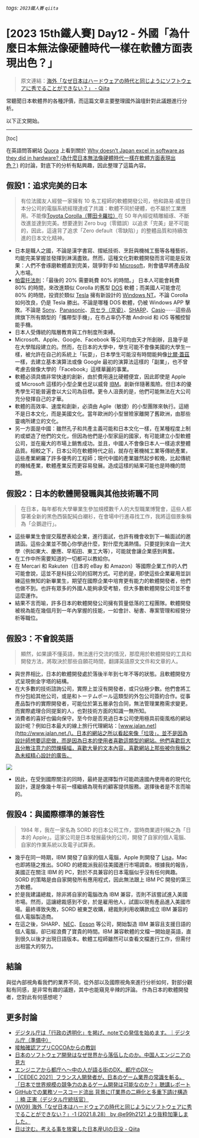###### tags: `2023鐵人賽` `qiita`
# [2023 15th鐵人賽] Day12 - 外國「為什麼日本無法像硬體時代一樣在軟體方面表現出色？」

> 原文連結：[海外「なぜ日本はハードウェアの時代と同じようにソフトウェアに秀でることができない？」 - Qiita](https://qiita.com/e99h2121/items/419c3bd39d8dea40f21a)

常聽聞日本軟體界的各種評價，而這篇文章主要整理國外論壇針對此議題進行分析。

以下正文開始。

----

[toc]

在英語問答網站 [Quora](https://zh.wikipedia.org/zh-tw/Quora) 上看到關於 [Why doesn’t Japan excel in software as they did in hardware? (為什麼日本無法像硬體時代一樣在軟體方面表現出色？)](https://www.quora.com/Why-doesn-t-Japan-excel-in-software-as-they-did-in-hardware) 的討論，對底下的分析有點興趣，因此整理了這篇內容。

## 假設1：追求完美的日本

> 有位法國友人經營一家擁有 10 名工程師的軟體開發公司，他和路易·威登日本分公司的電腦系統經理達成了共識：軟體不同於硬體，也不屬於工業應用。不能像[Toyota Corolla（豐田卡羅拉）](https://www.toyota.com.tw/showroom/COROLLA_SPORT/)在 50 年內經從精雕細琢、不斷改進並達到完美。想要達到 Zero bug（零錯誤）以追求「完美」是不可能的，因此，這違背了追求「Zero default（零缺陷）」的整體品質和持續改進的日本文化精神。

- 日本是職人之國，不論是漢字書寫、摺紙技術、烹飪與機械工藝等各種藝術，均能完美掌握並發揮到淋漓盡致。然而，這種文化對軟體開發而言可能是反效果：人們不會琢磨軟體直到完美，競爭對手如 [Microsoft](https://zh.wikipedia.org/zh-tw/%E5%BE%AE%E8%BD%AF)，則會儘早將產品投入市場。
- [帕雷托法則](https://zh.wikipedia.org/zh-tw/%E5%B8%95%E7%B4%AF%E6%89%98%E6%B3%95%E5%88%99)：「最後的 20% 需要耗費 80% 的時間。」 日本人可能會耗費 80% 的時間，來改進類似 Corolla 的舊型  [DOS](https://zh.wikipedia.org/zh-tw/DOS) 軟體；而美國人可能會花 80% 的時間，投資於類似 [Tesla](https://zh.wikipedia.org/wiki/%E7%89%B9%E6%96%AF%E6%8B%89_(%E5%85%AC%E5%8F%B8)) 擁有新設計的 [Windows NT](https://zh.wikipedia.org/zh-tw/Windows_NT)。不論 Corolla 如何改良，仍是 Tesla 勝出。不論是哪種 DOS 軟體，仍被 Windows APP 擊敗。不論是 [Sony](https://zh.wikipedia.org/wiki/%E7%B4%A2%E5%B0%BC)、[Panasonic](https://zh.wikipedia.org/wiki/%E6%9D%BE%E4%B8%8B%E9%9B%BB%E5%99%A8)、[京セラ（京瓷）](https://zh.wikipedia.org/wiki/%E4%BA%AC%E7%93%B7)、[SHARP](https://zh.wikipedia.org/zh-tw/%E5%A4%8F%E6%99%AE)、[Casio](https://zh.wikipedia.org/wiki/%E5%8D%A1%E8%A5%BF%E6%AD%90)⋯⋯這些品牌旗下所有類型的「攜帶型手機」，在市占率仍不敵 Android 和 iOS 等觸控智能手機。
- 日本人受傳統的階層教育與工作制度所束縛。
- Microsoft、Apple、Google、Facebook 等公司均由天才所創辦，且幾乎是在大學階段建立的。然而，在日本的大學中，學生可能不會像美國的大學生一樣，被允許在自己的系統上「玩耍」，日本學生可能沒有時間能夠像[比爾·蓋茲](https://zh.wikipedia.org/zh-tw/%E6%AF%94%E5%B0%94%C2%B7%E7%9B%96%E8%8C%A8)一樣，去建立基本演算法或像 Google 最初的演算法這樣的「副業」，也不曾考慮去做像大學的「Facebook」這樣華麗的事業。
- 軟體必須具備非常快速的創新，由於費用遠比硬體便宜，因此即使是 Apple 或 Microsoft 這樣的小型企業也足以威脅 [IBM](https://zh.wikipedia.org/zh-tw/IBM)。創新伴隨著風險。但日本的優秀學生可能普遍會以大公司為目標。更令人沮喪的是，他們可能無法在大公司充分發揮自己的才華。
- 軟體的高效率、速度和創新，必須由 Agile（敏捷）的小型團隊來執行。這絕不是日本文化，而是美國文化。當年歐洲的小型冒險家離開了舊歐洲，由那些靈魂所建立的文化。
- 另一方面是中國：雖然孔子和共產主義可能和日本文化一樣，在某種程度上制約或塑造了他們的文化，但因為他們是小型家庭的國家，有可能建立小型軟體公司，並在龐大的市場上銷售成功。並且，中國人不會像日本人一樣追求整體品質。相較之下，日本公司在軟體時代之前，就存在著機械工業等傳統產業，這些產業網羅了許多優秀的工程師；現代中國的產業雖然起步較晚，比起傳統的機械產業，軟體產業反而更容易發展。造成這樣的結果可能也是時機的問題。

## 假設2：日本的軟體開發職與其他技術職不同

> 在日本，每年都有大學畢業生參加規模數千人的大型職業博覽會，這些人都穿著全新的黑色西裝配純白襯衫，在會場中行進尋找工作，我將這個景象稱為「企鵝遊行」。
> 
- 這些畢業生會提交履歷表給企業，進行面試，也許有機會收到下一輪面試的邀請函。這些企業並不關心你學過什麼，對什麼充滿熱情。只要提到來自一流大學（例如東大、慶應、早稻田、東工大等），可能就會讓企業感到興奮。
- 在工作中所需要知道的一切都可以教給你。
- 在 Mercari 和 Rakuten（日本的 eBay 和 Amazon）等國際企業工作的人們可能會說，這並不是科技公司的招聘方式。可悲的是，即使這些企業雇用並訓練這些無知的新畢業生，期望在國際企業中培育更有能力的軟體開發者，他們也做不到。也許有眾多的外國人能夠承受考驗，但大多數軟體開發公司並不會這麼運作。
- 結果不言而喻，許多日本的軟體開發公司擁有質量低落的工程團隊。軟體開發被視為能在幾個月到一年內掌握的技能，一如會計、秘書、專案管理和經營分析等職位。

## 假設3：不會說英語

> 顯然，如果讀不懂英語，無法進行交流的情況，那麼用於軟體開發的工具和開發方法，將取決於那些自願花時間，翻譯英語原文文件和文章的人。
> 
- 與世界相比，日本的軟體開發處於落後半年到七年不等的狀態。且軟體開發方式呈現倒金字塔的結構。
- 在大多數的技術諮詢公司，實際上並沒有開發者，或只佔極少數。他們會將工作分包給其他公司，或是和トーテムポール這類型的外包公司簽約合作。從事產品製作的實際開發者，可能位於第五層承包合同，無法管理業務需求變更。而實際處理合同提案的人，也對技術方面的知識一無所知。
- 消費者的喜好也偏向保守。至今你是否見過日本公司使用極具前衛風格的網站設計呢？例如日本最大的線上旅行代理網站：[www.jalan.net](http://www.jalan.net./)。日本的網站之所以看起來像「垃圾」，並不是因為設計師想要這麽做，而是因為日本的使用者喜歡這類型的網站。他們喜歡巨大且分散注意力的閃爍橫幅，喜歡大量的文本內容，喜歡網站上那些被你我稱之為未經精心設計的廣告。

![](https://i.imgur.com/U8tst9n.png)

- 因此，在受到國際關注的同時，最終是選擇製作可能疏遠國內使用者的現代化設計，還是像幾十年前一樣繼續為現有的顧客提供服務。選擇後者是不言而喻的。

## 假設4：與國際標準的兼容性

> 1984 年，我在一家名為 SORD 的日本公司工作，當時商業週刊稱之為「日本的 Apple」。這家公司是日本發展最快的公司，開發了自家的個人電腦、自家的作業系統以及電子試算表。

- 幾乎在同一時期，IBM 開發了自家的個人電腦，Apple 則開發了 [Lisa](https://zh.wikipedia.org/zh-tw/Apple_Lisa)，Mac 也即將隨之推出。SORD 的總裁派我前往美國進行市場調查。根據我的報告，美國正在關注 IBM 的 PC，對於不具兼容的日本電腦似乎沒有任何興趣。SORD 的策略是由自家開發所有應用程式，因此無法跟上 IBM PC 開發的第三方軟體。
- 於是我建議總裁，除非將自家的電腦改為 IBM 兼容，否則不該嘗試進入美國市場。然而，這讓總裁感到不安，於是雇用他人，試圖以現有產品進入美國市場。最終導致失敗，SORD 被東芝收購，總裁則利用收購款成立 IBM 兼容的個人電腦製造商。
- 在這之後，SHARP、[NEC](https://zh.wikipedia.org/zh-tw/%E6%97%A5%E6%9C%AC%E9%9B%BB%E6%B0%A3)、[Epson](https://zh.wikipedia.org/wiki/%E7%B2%BE%E5%B7%A5%E6%84%9B%E6%99%AE%E7%94%9F) 等公司，開始製造 IBM 兼容且支援日語的個人電腦，卻已經浪費了寶貴的時間。IBM 兼容軟體的文檔一開始是英語，直到很久以後才出現日語版本。軟體工程師雖然可以查看文檔進行工作，但需付出相當大的努力。

## 結論

與從內部視角看我們的業界不同，從外部以及國際視角來進行分析如何，對部分觀點有同感，是非常有趣的議題，其中也能窺見辛辣的評論。
作為日本的軟體開發者，您對此有何感想呢？

## 更多討論

+ [デジタル庁は「行政の透明化」を掲げ、noteでの発信を始めます。｜デジタル庁（準備中）](https://b.hatena.ne.jp/entry/s/note.digital.go.jp/n/n3690482b9676)
+ [接触確認アプリCOCOAからの教訓](https://note.com/ipsj/n/ne9eeb88adb64)
+ [日本のソフトウェア開発はなぜ世界から落伍したのか。中国人エンジニアの見方](http://tamakino.hatenablog.com/entry/2021/04/23/060000)
+ [エンジニアから都庁へ～中の人が語る街のDX、都庁のDX～](https://www.slideshare.net/norisukehirai/dxdx-242997785)
+ [［CEDEC 2021］フランス人開発者が，日本のゲーム業界の常識を斬る。「日本で世界規模の競争力のあるゲーム開発は可能なのか？」聴講レポート](https://www.4gamer.net/games/999/G999905/20210826081/)
+ [GitHubでの業務ソースコード流出 背景にIT業界の二極化と多重下請け構造｜楠 正憲（デジタル庁統括官）](https://b.hatena.ne.jp/entry/s/comemo.nikkei.com/n/nf2e5db6f5daf)
+ [(W09) 海外「なぜ日本はハードウェアの時代と同じようにソフトウェアに秀でることができない？」-1 (2021.8.28） by @e99h2121 より抜粋加筆しました。](https://qiita.com/e99h2121/items/419c3bd39d8dea40f21a)
+ [日は沈む。考える事を放棄した日本産UIの日没 - Qiita](https://qiita.com/monsoonTropicalBird/items/c83a7b606931039b924a)
